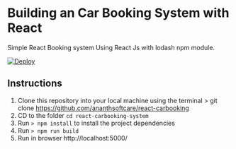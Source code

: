 # Building an Car Booking System with React
Simple React Booking system Using React Js with lodash npm module.

[![Deploy](https://www.herokucdn.com/deploy/button.svg)](https://react-booking-system.herokuapp.com/)

## Instructions

1. Clone this repository into your local machine using the terminal > git clone https://github.com/ananthsoftcare/react-carbooking
3. CD to the folder `cd react-carbooking-system`
4. Run `> npm install` to install the project dependencies
5. Run `> npm run build`
6. Run in browser http://localhost:5000/
